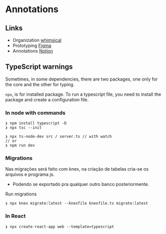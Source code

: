 # Annotations

## Links

- Organization [whimsical](https://whimsical.com/)
- Prototyping [Figma](#)
- Annotations [Notion](https://www.notion.so/)

## TypeScript warnings

Sometimes, in some dependencies, there are two packages, one only for the core and the other for typing.

`npx`, is for installed package. To run a typescript file, you need to install the package and create a configuration file.

### In node with commands

```console
❯ npm install typescript -D
❯ npx tsc --init

❯ npx ts-node-dev src / server.ts // with watch
// or
❯ npm run dev
```

### Migrations

Nas migrações será feito com knex, na criação de tabelas cria-se os arquivos e programa js.

- Podendo se exportado pra qualquer outro banco posteriormente.

Run migrations

```console
❯ npx knex migrate:latest --knexfile knexfile.ts migrate:latest
```

### In React

```console
❯ npx create-react-app web --template=typescript
```
